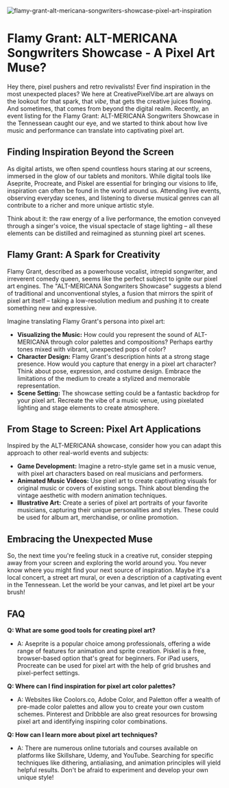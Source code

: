 ![flamy-grant-alt-mericana-songwriters-showcase-pixel-art-inspiration](https://images.pexels.com/photos/18069362/pexels-photo-18069362.png?auto=compress&cs=tinysrgb&fit=crop&h=627&w=1200)

# Flamy Grant: ALT-MERICANA Songwriters Showcase - A Pixel Art Muse?

Hey there, pixel pushers and retro revivalists! Ever find inspiration in the most unexpected places? We here at CreativePixelVibe.art are always on the lookout for that spark, that *vibe*, that gets the creative juices flowing. And sometimes, that comes from beyond the digital realm. Recently, an event listing for the Flamy Grant: ALT-MERICANA Songwriters Showcase in the Tennessean caught our eye, and we started to think about how live music and performance can translate into captivating pixel art.

## Finding Inspiration Beyond the Screen

As digital artists, we often spend countless hours staring at our screens, immersed in the glow of our tablets and monitors. While digital tools like Aseprite, Procreate, and Piskel are essential for bringing our visions to life, inspiration can often be found in the world around us. Attending live events, observing everyday scenes, and listening to diverse musical genres can all contribute to a richer and more unique artistic style. 

Think about it: the raw energy of a live performance, the emotion conveyed through a singer's voice, the visual spectacle of stage lighting – all these elements can be distilled and reimagined as stunning pixel art scenes.

## Flamy Grant: A Spark for Creativity

Flamy Grant, described as a powerhouse vocalist, intrepid songwriter, and irreverent comedy queen, seems like the perfect subject to ignite our pixel art engines. The "ALT-MERICANA Songwriters Showcase" suggests a blend of traditional and unconventional styles, a fusion that mirrors the spirit of pixel art itself – taking a low-resolution medium and pushing it to create something new and expressive. 

Imagine translating Flamy Grant's persona into pixel art: 

*   **Visualizing the Music:** How could you represent the sound of ALT-MERICANA through color palettes and compositions? Perhaps earthy tones mixed with vibrant, unexpected pops of color?
*   **Character Design:** Flamy Grant's description hints at a strong stage presence. How would you capture that energy in a pixel art character? Think about pose, expression, and costume design. Embrace the limitations of the medium to create a stylized and memorable representation.
*   **Scene Setting:** The showcase setting could be a fantastic backdrop for your pixel art. Recreate the vibe of a music venue, using pixelated lighting and stage elements to create atmosphere.

## From Stage to Screen: Pixel Art Applications

Inspired by the ALT-MERICANA showcase, consider how you can adapt this approach to other real-world events and subjects:

*   **Game Development:** Imagine a retro-style game set in a music venue, with pixel art characters based on real musicians and performers. 
*   **Animated Music Videos:** Use pixel art to create captivating visuals for original music or covers of existing songs. Think about blending the vintage aesthetic with modern animation techniques.
*   **Illustrative Art:** Create a series of pixel art portraits of your favorite musicians, capturing their unique personalities and styles. These could be used for album art, merchandise, or online promotion.

## Embracing the Unexpected Muse

So, the next time you're feeling stuck in a creative rut, consider stepping away from your screen and exploring the world around you. You never know where you might find your next source of inspiration. Maybe it's a local concert, a street art mural, or even a description of a captivating event in the Tennessean. Let the world be your canvas, and let pixel art be your brush!

## FAQ

**Q: What are some good tools for creating pixel art?**

*   A: Aseprite is a popular choice among professionals, offering a wide range of features for animation and sprite creation. Piskel is a free, browser-based option that's great for beginners. For iPad users, Procreate can be used for pixel art with the help of grid brushes and pixel-perfect settings.

**Q: Where can I find inspiration for pixel art color palettes?**

*   A: Websites like Coolors.co, Adobe Color, and Paletton offer a wealth of pre-made color palettes and allow you to create your own custom schemes. Pinterest and Dribbble are also great resources for browsing pixel art and identifying inspiring color combinations.

**Q: How can I learn more about pixel art techniques?**

*   A: There are numerous online tutorials and courses available on platforms like Skillshare, Udemy, and YouTube. Searching for specific techniques like dithering, antialiasing, and animation principles will yield helpful results. Don't be afraid to experiment and develop your own unique style!
